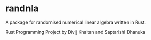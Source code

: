 # randnla
A package for randomised numerical linear algebra written in Rust.

Rust Programming Project by Divij Khaitan and Saptarishi Dhanuka
